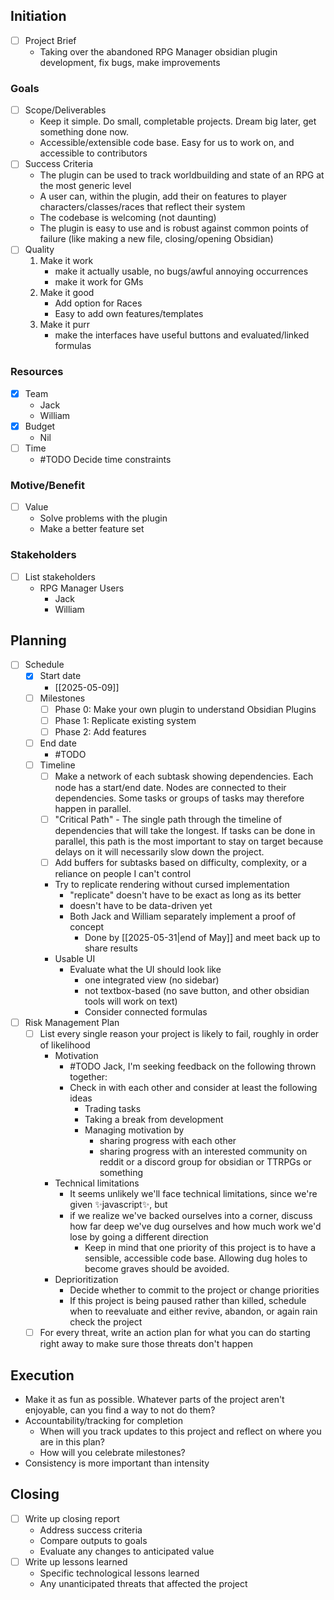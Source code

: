 ## Initiation

- [ ] Project Brief
	- Taking over the abandoned RPG Manager obsidian plugin development, fix bugs, make improvements
### Goals
- [ ] Scope/Deliverables
	- Keep it simple. Do small, completable projects. Dream big later, get something done now.
	- Accessible/extensible code base. Easy for us to work on, and accessible to contributors
- [ ] Success Criteria
	- The plugin can be used to track worldbuilding and state of an RPG at the most generic level
	- A user can, within the plugin, add their on features to player characters/classes/races that reflect their system
	- The codebase is welcoming (not daunting)
	- The plugin is easy to use and is robust against common points of failure (like making a new file, closing/opening Obsidian)
- [ ] Quality
	1. Make it work
		- make it actually usable, no bugs/awful annoying occurrences
		- make it work for GMs
	2. Make it good
		- Add option for Races
		- Easy to add own features/templates
	3. Make it purr
		- make the interfaces have useful buttons and evaluated/linked formulas
### Resources
- [x] Team
	- Jack
	- William
- [x] Budget
	- Nil
- [ ] Time
	- #TODO Decide time constraints
### Motive/Benefit
- [ ] Value
	- Solve problems with the plugin
	- Make a better feature set
### Stakeholders
- [ ] List stakeholders
	- RPG Manager Users
		- Jack
		- William
## Planning

- [ ] Schedule
	- [x] Start date
		- [[2025-05-09]]
	- [ ] Milestones
		- [ ] Phase 0: Make your own plugin to understand Obsidian Plugins
		- [ ] Phase 1: Replicate existing system
		- [ ] Phase 2: Add features
	- [ ] End date
		- #TODO
	- [ ] Timeline
		- [ ] Make a network of each subtask showing dependencies. Each node has a start/end date. Nodes are connected to their dependencies. Some tasks or groups of tasks may therefore happen in parallel.
		- [ ] "Critical Path" - The single path through the timeline of dependencies that will take the longest. If tasks can be done in parallel, this path is the most important to stay on target because delays on it will necessarily slow down the project.
		- [ ] Add buffers for subtasks based on difficulty, complexity, or a reliance on people I can't control
		- Try to replicate rendering without cursed implementation
			- "replicate" doesn't have to be exact as long as its better
			- doesn't have to be data-driven yet
			- Both Jack and William separately implement a proof of concept
				- Done by [[2025-05-31|end of May]] and meet back up to share results
		- Usable UI
			- Evaluate what the UI should look like
				- one integrated view (no sidebar)
				- not textbox-based (no save button, and other obsidian tools will work on text)
				- Consider connected formulas
- [ ] Risk Management Plan
	- [ ] List every single reason your project is likely to fail, roughly in order of likelihood
		- Motivation
			- #TODO Jack, I'm seeking feedback on the following thrown together:
			- Check in with each other and consider at least the following ideas
				- Trading tasks
				- Taking a break from development
				- Managing motivation by
					- sharing progress with each other
					- sharing progress with an interested community on reddit or a discord group for obsidian or TTRPGs or something
		- Technical limitations
			- It seems unlikely we'll face technical limitations, since we're given ✨javascript✨, but
			- if we realize we've backed ourselves into a corner, discuss how far deep we've dug ourselves and how much work we'd lose by going a different direction
				- Keep in mind that one priority of this project is to have a sensible, accessible code base. Allowing dug holes to become graves should be avoided.
		- Deprioritization
			- Decide whether to commit to the project or change priorities
			- If this project is being paused rather than killed, schedule when to reevaluate and either revive, abandon, or again rain check the project
	- [ ] For every threat, write an action plan for what you can do starting right away to make sure those threats don't happen

## Execution

- Make it as fun as possible. Whatever parts of the project aren't enjoyable, can you find a way to not do them?
- Accountability/tracking for completion
	- When will you track updates to this project and reflect on where you are in this plan?
	- How will you celebrate milestones?
- Consistency is more important than intensity

## Closing

- [ ] Write up closing report
	- Address success criteria
	- Compare outputs to goals
	- Evaluate any changes to anticipated value
- [ ] Write up lessons learned
	- Specific technological lessons learned
	- Any unanticipated threats that affected the project